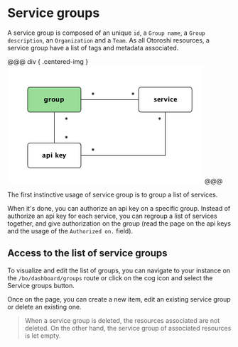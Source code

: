 # Service groups

A service group is composed of an unique `id`, a `Group name`, a `Group description`, an `Organization` and a `Team`. As all Otoroshi resources, a service group have a list of tags and metadata associated.

@@@ div { .centered-img }
<img src="../imgs/models-group.png" />
@@@

The first instinctive usage of service group is to group a list of services. 

When it's done, you can authorize an api key on a specific group. Instead of authorize an api key for each service, you can regroup a list of services together, and give authorization on the group (read the page on the api keys and the usage of the `Authorized on.` field).

## Access to the list of service groups

To visualize and edit the list of groups, you can navigate to your instance on the `/bo/dashboard/groups` route or click on the cog icon and select the Service groups button.

Once on the page, you can create a new item, edit an existing service group or delete an existing one.

> When a service group is deleted, the resources associated are not deleted. On the other hand, the service group of associated resources is let empty.

